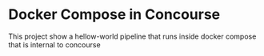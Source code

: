 # Docker Compose in Concourse
This project show a hellow-world pipeline that runs inside docker compose
that is internal to concourse
